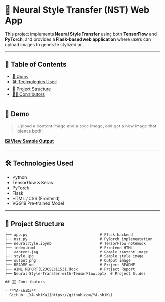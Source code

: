 # 🎨 Neural Style Transfer (NST) Web App

This project implements **Neural Style Transfer** using both **TensorFlow** and **PyTorch**, and provides a **Flask-based web application** where users can upload images to generate stylized art.

---

## 📌 Table of Contents
- [🎥 Demo](#-demo)
- [🛠 Technologies Used](#-technologies-used)
- [📁 Project Structure](#-project-structure)
- [👩‍💻 Contributors](#-contributors)


---

## 🎥 Demo
> Upload a content image and a style image, and get a new image that blends both!

**[🖼 View Sample Output](#-results)**

---

## 🛠 Technologies Used
- Python
- TensorFlow & Keras
- PyTorch
- Flask
- HTML / CSS (Frontend)
- VGG19 Pre-trained Model

---

## 📁 Project Structure
```text
├── app.py                                 # Flask backend  
├── nst.py                                 # PyTorch implementation  
├── neuralstyle.ipynb                      # TensorFlow notebook  
├── index.html                             # Frontend HTML  
├── content.jpg                            # Sample content image  
├── style.jpg                              # Sample style image  
├── output.png                             # Output image  
├── README.md                              # Project README  
├── AIML REPORT(E23CSEU1153).docx          # Project Report  
├── Neural-Style-Transfer-with-TensorFlow.pptx  # Project Slides

## 👩‍💻 Contributors

- **YA-shiKa**  
  GitHub: [YA-shiKa](https://github.com/YA-shiKa)  






